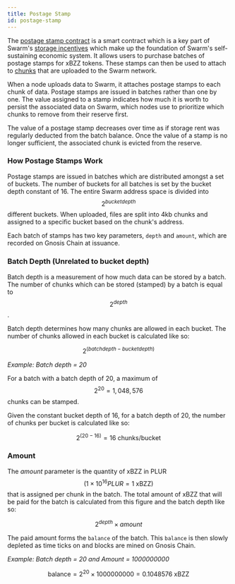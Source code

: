 ```yaml
---
title: Postage Stamp 
id: postage-stamp
---
```


The [postage stamp contract](https://github.com/ethersphere/storage-incentives/blob/master/src/PostageStamp.sol) is a smart contract which is a key part of Swarm's [storage incentives](/docs/learn/technology/storage-incentives) which make up the foundation of Swarm's self-sustaining economic system. It allows users to purchase batches of postage stamps for xBZZ tokens. These stamps can then be used to attach to [chunks](/docs/learn/technology/chunks) that are uploaded to the Swarm network.

When a node uploads data to Swarm, it attaches postage stamps to each chunk of data. Postage stamps are issued in batches rather than one by one. The value assigned to a stamp indicates how much it is worth to persist the associated data on Swarm, which nodes use to prioritize which chunks to remove from their reserve first.

The value of a postage stamp decreases over time as if storage rent was regularly deducted from the batch balance. Once the value of a stamp is no longer sufficient, the associated chunk is evicted from the reserve.


### How Postage Stamps Work

Postage stamps are issued in batches which are distributed amongst a set of buckets. The number of buckets for all batches is set by the bucket depth constant of 16. The entire Swarm address space is divided into $$2^{bucket depth}$$ different buckets. When uploaded, files are split into 4kb chunks and assigned to a specific bucket based on the chunk's address. 

Each batch of stamps has two key parameters, `depth` and `amount`, which are recorded on Gnosis Chain at issuance.

### Batch Depth (Unrelated to bucket depth)

Batch depth is a measurement of how much data can be stored by a batch. The number of chunks which can be stored (stamped) by a batch is equal to  $$2^{depth}$$. 

Batch depth determines how many chunks are allowed in each bucket. The number of chunks allowed in each bucket is calculated like so:

$$2^{(batch depth - bucket depth)}$$

*Example: Batch depth = 20*

For a batch with a batch depth of 20, a maximum of $$2^{20} = 1,048,576$$ chunks can be stamped.   

Given the constant bucket depth of 16, for a batch depth of 20, the number of chunks per bucket is calculated like so:

$$2^{(20 - 16)} = 16 \text{ chunks/bucket}$$

### Amount

The *amount* parameter is the quantity of xBZZ in PLUR $$(1 \times 10^{16}PLUR = 1 \text{ xBZZ})$$ that is assigned per chunk in the batch. The total amount of xBZZ that will be paid for the batch is calculated from this figure and the batch depth like so:

$$2^{depth} \times {amount}$$

The paid amount forms the `balance` of the batch. This `balance` is then slowly depleted as time ticks on and blocks are mined on Gnosis Chain.

*Example: Batch depth = 20 and Amount = 1000000000* 

$$\text{balance}=2^{20} \times {1000000000} = 0.1048576 \text{ xBZZ}$$ 

